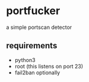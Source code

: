# portfucker
a simple portscan detector

## requirements
 - python3
 - root (this listens on port 23)
 - fail2ban optionally
